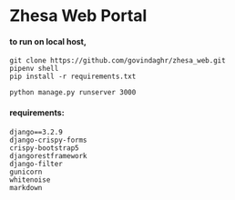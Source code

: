 # Zhesa Web Portal

#### to run on local host, 
```
git clone https://github.com/govindaghr/zhesa_web.git
pipenv shell
pip install -r requirements.txt

python manage.py runserver 3000
```
#### requirements:
```
django==3.2.9
django-crispy-forms
crispy-bootstrap5
djangorestframework
django-filter
gunicorn
whitenoise
markdown
```
